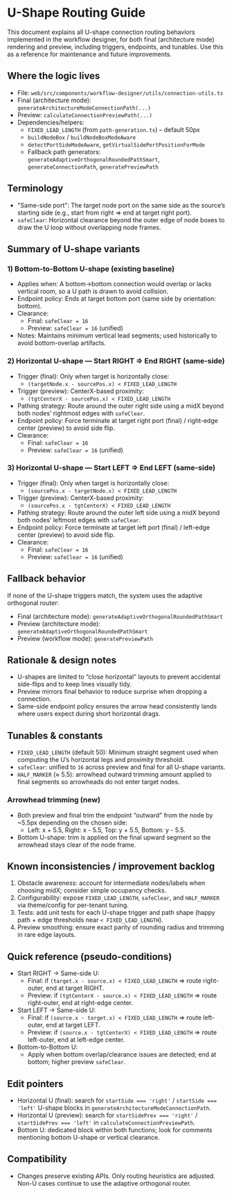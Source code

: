 # U-Shape Routing Guide

This document explains all U-shape connection routing behaviors implemented in the workflow designer, for both final (architecture mode) rendering and preview, including triggers, endpoints, and tunables. Use this as a reference for maintenance and future improvements.

## Where the logic lives

- File: `web/src/components/workflow-designer/utils/connection-utils.ts`
- Final (architecture mode): `generateArchitectureModeConnectionPath(...)`
- Preview: `calculateConnectionPreviewPath(...)`
- Dependencies/helpers:
  - `FIXED_LEAD_LENGTH` (from `path-generation.ts`) – default 50px
  - `buildNodeBox` / `buildNodeBoxModeAware`
  - `detectPortSideModeAware`, `getVirtualSidePortPositionForMode`
  - Fallback path generators: `generateAdaptiveOrthogonalRoundedPathSmart`, `generateConnectionPath`, `generatePreviewPath`

## Terminology

- "Same-side port": The target node port on the same side as the source’s starting side (e.g., start from right ⇒ end at target right port).
- `safeClear`: Horizontal clearance beyond the outer edge of node boxes to draw the U loop without overlapping node frames.

## Summary of U-shape variants

### 1) Bottom-to-Bottom U-shape (existing baseline)

- Applies when: A bottom→bottom connection would overlap or lacks vertical room, so a U path is drawn to avoid collision.
- Endpoint policy: Ends at target bottom port (same side by orientation: bottom).
- Clearance:
  - Final: `safeClear = 16`
  - Preview: `safeClear = 16` (unified)
- Notes: Maintains minimum vertical lead segments; used historically to avoid bottom-overlap artifacts.

### 2) Horizontal U-shape — Start RIGHT ⇒ End RIGHT (same-side)

- Trigger (final): Only when target is horizontally close:
  - `(targetNode.x - sourcePos.x) < FIXED_LEAD_LENGTH`
- Trigger (preview): CenterX-based proximity:
  - `(tgtCenterX - sourcePos.x) < FIXED_LEAD_LENGTH`
- Pathing strategy: Route around the outer right side using a midX beyond both nodes’ rightmost edges with `safeClear`.
- Endpoint policy: Force terminate at target right port (final) / right-edge center (preview) to avoid side flip.
- Clearance:
  - Final: `safeClear = 16`
  - Preview: `safeClear = 16` (unified)

### 3) Horizontal U-shape — Start LEFT ⇒ End LEFT (same-side)

- Trigger (final): Only when target is horizontally close:
  - `(sourcePos.x - targetNode.x) < FIXED_LEAD_LENGTH`
- Trigger (preview): CenterX-based proximity:
  - `(sourcePos.x - tgtCenterX) < FIXED_LEAD_LENGTH`
- Pathing strategy: Route around the outer left side using a midX beyond both nodes’ leftmost edges with `safeClear`.
- Endpoint policy: Force terminate at target left port (final) / left-edge center (preview) to avoid side flip.
- Clearance:
  - Final: `safeClear = 16`
  - Preview: `safeClear = 16` (unified)

## Fallback behavior

If none of the U-shape triggers match, the system uses the adaptive orthogonal router:

- Final (architecture mode): `generateAdaptiveOrthogonalRoundedPathSmart`
- Preview (architecture mode): `generateAdaptiveOrthogonalRoundedPathSmart`
- Preview (workflow mode): `generatePreviewPath`

## Rationale & design notes

- U-shapes are limited to “close horizontal” layouts to prevent accidental side-flips and to keep lines visually tidy.
- Preview mirrors final behavior to reduce surprise when dropping a connection.
- Same-side endpoint policy ensures the arrow head consistently lands where users expect during short horizontal drags.

## Tunables & constants

- `FIXED_LEAD_LENGTH` (default 50): Minimum straight segment used when computing the U’s horizontal legs and proximity threshold.
- `safeClear`: unified to `16` across preview and final for all U-shape variants.
- `HALF_MARKER` (≈ 5.5): arrowhead outward trimming amount applied to final segments so arrowheads do not enter target nodes.

### Arrowhead trimming (new)

- Both preview and final trim the endpoint “outward” from the node by ~5.5px depending on the chosen side:
  - Left: x + 5.5, Right: x - 5.5, Top: y + 5.5, Bottom: y - 5.5.
- Bottom U-shape: trim is applied on the final upward segment so the arrowhead stays clear of the node frame.

## Known inconsistencies / improvement backlog

1. Obstacle awareness: account for intermediate nodes/labels when choosing midX; consider simple occupancy checks.
2. Configurability: expose `FIXED_LEAD_LENGTH`, `safeClear`, and `HALF_MARKER` via theme/config for per-tenant tuning.
3. Tests: add unit tests for each U-shape trigger and path shape (happy path + edge thresholds near `< FIXED_LEAD_LENGTH`).
4. Preview smoothing: ensure exact parity of rounding radius and trimming in rare edge layouts.

## Quick reference (pseudo-conditions)

- Start RIGHT → Same-side U:
  - Final: if `(target.x - source.x) < FIXED_LEAD_LENGTH` ⇒ route right-outer, end at target RIGHT.
  - Preview: if `(tgtCenterX - source.x) < FIXED_LEAD_LENGTH` ⇒ route right-outer, end at right-edge center.
- Start LEFT → Same-side U:
  - Final: if `(source.x - target.x) < FIXED_LEAD_LENGTH` ⇒ route left-outer, end at target LEFT.
  - Preview: if `(source.x - tgtCenterX) < FIXED_LEAD_LENGTH` ⇒ route left-outer, end at left-edge center.
- Bottom-to-Bottom U:
  - Apply when bottom overlap/clearance issues are detected; end at bottom; higher preview `safeClear`.

## Edit pointers

- Horizontal U (final): search for `startSide === 'right'` / `startSide === 'left'` U-shape blocks in `generateArchitectureModeConnectionPath`.
- Horizontal U (preview): search for `startSidePrev === 'right'` / `startSidePrev === 'left'` in `calculateConnectionPreviewPath`.
- Bottom U: dedicated block within both functions; look for comments mentioning bottom U-shape or vertical clearance.

## Compatibility

- Changes preserve existing APIs. Only routing heuristics are adjusted. Non-U cases continue to use the adaptive orthogonal router.

